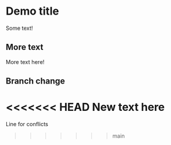 # Demo title

Some text!

## More text

More text here!

## Branch change
<<<<<<< HEAD
New text here
=======
Line for conflicts
>>>>>>> main
